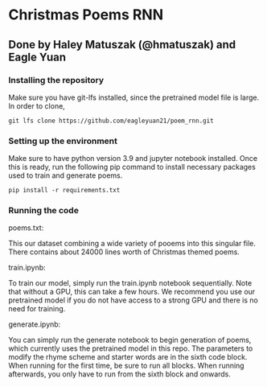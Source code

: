 # Christmas Poems RNN

## Done by Haley Matuszak (@hmatuszak) and Eagle Yuan

### Installing the repository

Make sure you have git-lfs installed, since the pretrained model file is large. In order to clone, 
```
git lfs clone https://github.com/eagleyuan21/poem_rnn.git
```

### Setting up the environment

Make sure to have python version 3.9 and jupyter notebook installed. Once this is ready, run the following pip command to install necessary packages used to train and generate poems.
```
pip install -r requirements.txt
```

### Running the code

poems.txt:

This our dataset combining a wide variety of pooems into this singular file. There contains about 24000 lines worth of Christmas themed poems.

train.ipynb:

To train our model, simply run the train.ipynb notebook sequentially. Note that without a GPU, this can take a few hours. We recommend you use our pretrained model if you do not have access to a strong GPU and there is no need for training.

generate.ipynb: 

You can simply run the generate notebook to begin generation of poems, which currently uses the pretrained model in this repo. The parameters to modify the rhyme scheme and starter words are in the sixth code block. When running for the first time, be sure to run all blocks. When running afterwards, you only have to run from the sixth block and onwards.
